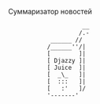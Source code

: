 Суммаризатор новостей

                         __
                        /.-
                ______ //
               /______''/|
               [        ]|
               [ Djazzy ]|
               [ Juice  ]|
               [  _\_   ]|
               [  :::   ]|
               [   :'   ]/
               '-------'
